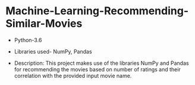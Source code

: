 # Machine-Learning-Recommending-Similar-Movies
* Python-3.6 

* Libraries used- NumPy, Pandas

* Description:
This project makes use of the libraries NumPy and Pandas for recommending the movies based on number of ratings and their correlation with the provided input movie name. 
